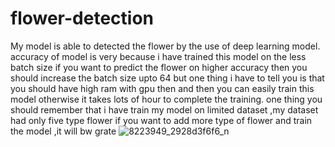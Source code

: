 # flower-detection
My model is able to detected the flower by the use of deep learning model. accuracy of model is very because i have trained this model on the less batch size if you want to predict the flower on higher accuracy then you should increase the batch size upto 64 but one thing i have to tell you is that you should have high ram with gpu then and then you can easily train this model otherwise it takes lots of hour to complete the training.
one thing you should remember that i have train my model on limited dataset ,my dataset had only five type flower if you want to add more type of flower and train the model ,it will bw grate
![8223949_2928d3f6f6_n](https://user-images.githubusercontent.com/92663812/172034995-88db4650-3ac8-42cd-a7a5-617d69ce9a06.jpg)
